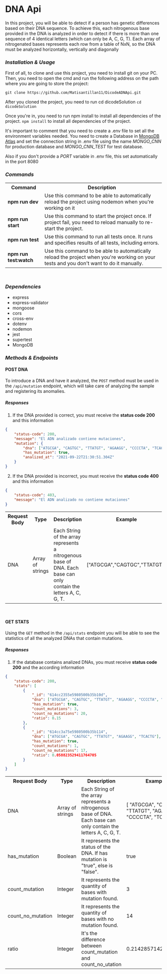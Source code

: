 # DNA Api

In this project, you will be able to detect if a person has genetic differences based on their DNA sequence.
To achieve this, each nitrogenous base provided in the DNA is analyzed in order to detect if there is more than one sequence of 4 identical letters (which can only be A, C, G, T).
Each array of nitrogenated bases represents each row from a table of NxN, so the DNA must be analyzed horizontally, vertically and diagonally

### _Installation & Usage_

First of all, to clone and use this project, you need to install git on your PC. Then, you need to open the cmd and run the following address on the path where you are going to store the project:

`git clone https://github.com/Matisantillan11/DicodeADNApi.git`

After you cloned the project, you need to run cd dicodeSolution
`cd dicodeSolution`

Once you're in, you need to run npm install to install all dependencies of the project.
`npm install` to install all dependencies of the project.

It's important to comment that you need to create a .env file to set all the environment variables needed. You need to create a Database in [MongoDB Atlas](http://https://www.mongodb.com/cloud/atlas/lp/try2?utm_content=controlaterms&utm_source=google&utm_campaign=gs_americas_argentina_search_core_brand_atlas_desktop&utm_term=mongodb%20atlas&utm_medium=cpc_paid_search&utm_ad=e&utm_ad_campaign_id=12212624305&gclid=Cj0KCQjwqKuKBhCxARIsACf4XuEPm6ru_BPRTIDo_DZoB4lONIsWV1I21gcch6IR0TzFAx9ZiTdj2xQaAlOmEALw_wcB 'MongoDB Atlas') and set the connection string in .env file using the name _MONGO_CNN_ for production database and _MONGO_CNN_TEST_ for test database.

Also if you don't provide a _PORT_ variable in .env file, this set automatically in the port 8080

### _Commands_

<div style="margin-bottom: 50px" >
<table>
<tr><th>Command  </th>  <th> Description</th></tr>
<tr><td><b>npm run dev</b></td><td> Use this command to be able to automatically reload the project using nodemon when you're working on it </td></tr>

<tr><td><b>npm run start</b></td><td> Use this command to start the project once. If project fail, you need to reload manually to re-start the project.</td></tr>

<tr><td><b>npm run test</b></td><td> Use this command to run all tests once. It runs and specifies results of all tests, including errors.</td></tr>

<tr><td><b>npm run test:watch</b></td><td> Use this command to be able to automatically reload the project when you're working on your tests and you don't want to do it manually.</td></tr>

</table>
</div>

### _Dependencies_

- express
- express-validator
- mongoose
- cors
- cross-env
- dotenv
- nodemon
- jest
- supertest
- MongoDB

### _Methods & Endpoints_

#### POST DNA

To introduce a DNA and have it analyzed, the `POST` method must be used in the `/api/mutation` endpoint, which will take care of analyzing the sample and registering its anomalies.

##### Responses

1. If the DNA provided is correct, you must receive the **status code 200** and this information

```json
{
	"status-code": 200,
	"message": "El ADN analizado contiene mutaciones",
	"mutation": {
		"dna": ["ATGCGA", "CAGTGC", "TTATGT", "AGAAGG", "CCCCTA", "TCACTG"],
		"has_mutation": true,
		"analized_at": "2021-09-22T21:30:51.304Z"
	}
}
```

2.  If the DNA provided is incorrect, you must receive the **status code 400** and this information

```json
{
	"status-code": 403,
	"message": "El ADN analizado no contiene mutaciones"
}
```

<div style="margin-bottom: 50px" >
<table>
<tr><th>Request Body</th> <th>   Type</th> <th> Description</th><th>   Example </th></tr>
<tr><td>DNA </td><td> Array of strings </td> <td>Each String of the array represents a nitrogenous base of DNA. Each base can only contain the letters A, C, G, T.</td><td>  ["ATGCGA","CAGTGC","TTATGT"] </td></tr>
</table>
</div>

#### GET STATS

Using the `GET` method in the `/api/stats` endpoint you will be able to see the statistics of all the analyzed DNAs that contain mutations.

##### Responses

1.  If the database contains analized DNAs, you must receive **status code 200** and the according information

```json
{
	"status-code": 200,
	"stats": [
		{
			"_id": "614cc2355e5980500b35b10d",
			"dna": ["ATGCGA", "CAGTGC", "TTATGT", "AGAAGG", "CCCCTA", "TCACTG"],
			"has_mutation": true,
			"count_mutations": 3,
			"count_no_mutations": 20,
			"ratio": 0.15
		},
		{
			"_id": "614cc3a75e5980500b35b114",
			"dna": ["ATGCGA", "CAGTGC", "TTATGT", "AGAAGG", "TCACTG"],
			"has_mutation": true,
			"count_mutations": 1,
			"count_no_mutations": 17,
			"ratio": 0.058823529411764705
		}
	]
}
```

<div style="margin-bottom: 50px" >
<table>
<tr><th>Request Body</th> <th>   Type</th> <th> Description</th><th>   Example </th></tr>
<tr><td>DNA </td><td> Array of strings </td> <td>Each String of the array represents a nitrogenous base of DNA. Each base can only contain the letters A, C, G, T.</td><td>  [
                "ATGCGA",
                "CAGTGC",
                "TTATGT",
                "AGAAGG",
                "CCCCTA",
                "TCACTG"
            ], </td></tr>

<tr><td>has_mutation </td><td> Boolean </td> <td>It represents the status of the DNA. If has mutation is "true", else is "false".</td><td> true </td></tr>

<tr><td>count_mutation </td><td> Integer </td> <td>It represents the quantity of bases with mutation found.</td><td>  3 </td></tr>

<tr><td>count_no_mutation </td><td> Integer </td> <td>It represents the quantity of bases with no mutation found.</td><td>  14 </td></tr>

<tr><td> ratio </td><td> Integer </td> <td>It's the difference between count_mutation and count_no_utation </td><td>   0.21428571428571427 </td></tr>
</table>
</div>
